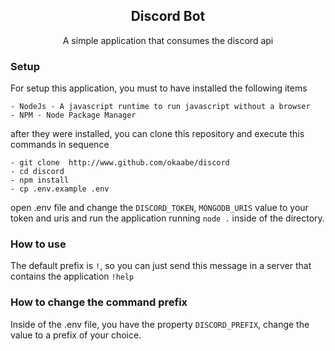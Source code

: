 <h2 align="center">Discord Bot</h2>
<p align="center">A simple application that consumes the discord api</p>

### Setup
For setup this application, you must to have installed the following items
  
    - NodeJs - A javascript runtime to run javascript without a browser
    - NPM - Node Package Manager
  
after they were installed, you can clone this repository and execute this commands in sequence

    - git clone  http://www.github.com/okaabe/discord
    - cd discord
    - npm install
    - cp .env.example .env
 
 open .env file and change the `DISCORD_TOKEN`, `MONGODB_URIS` value to your token and uris and run the application running `node .` inside of the directory.
 
 ### How to use
 The default prefix is `!`, so you can just send this message in a server that contains the application `!help`
 
 ### How to change the command prefix
 Inside of the .env file, you have the property `DISCORD_PREFIX`, change the value to a prefix of your choice.
